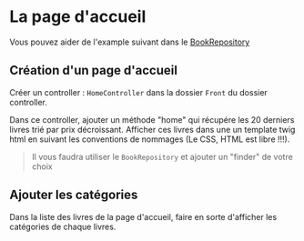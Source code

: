 # La page d'accueil

Vous pouvez aider de l'example suivant dans le [BookRepository](../src/Repository/BookRepository.php#L42)

## Création d'un page d'accueil

Créer un controller : `HomeController` dans la dossier `Front` du dossier
controller.

Dans ce controller, ajouter un méthode "home" qui récupére les 20 derniers
livres trié par prix décroissant. Afficher ces livres dans une un template
twig html en suivant les conventions de nommages (Le CSS, HTML est libre !!!).

> Il vous faudra utiliser le `BookRepository` et ajouter un "finder" de votre
> choix

## Ajouter les catégories

Dans la liste des livres de la page d'accueil, faire en sorte d'afficher les
catégories de chaque livres.
